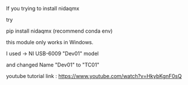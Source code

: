 If you trying to install nidaqmx

try

pip install nidaqmx (recommend conda env)

this module only works in Windows.

I used -> NI USB-6009 "Dev01" model

and changed Name "Dev01" to "TC01"

youtube tutorial link : https://www.youtube.com/watch?v=HkybKgnF0sQ
